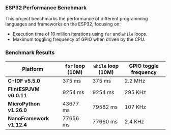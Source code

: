 ### ESP32 Performance Benchmark
This project benchmarks the performance of different programming languages and frameworks on the ESP32, focusing on:
- Execution time of 10 million iterations using `for` and `while` loops.
- Maximum toggling frequency of GPIO when driven by the CPU.

### Benchmark Results
| Platform                  | `for` loop (10M) | `while` loop (10M) | GPIO toggle frequency |
| ------------------------- | ---------------- | ------------------ | --------------------- |
| **C-IDF v5.5.0**          | 375 ms           | 375 ms             | 2.2 MHz               |
| **FlintESPJVM v0.0.11**   | 9254 ms          | 9254 ms            | 295 KHz               |
| **MicroPython v1.26.0**   | 43677 ms         | 79582 ms           | 107 KHz               |
| **NanoFramework v1.12.4** | 77656 ms         | 77660 ms           | 2.4 KHz               |
